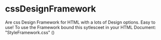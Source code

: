 # cssDesignFramework
Are css Design Framework for HTML with a lots of Design options. Easy to use!
To use the Framework bound this sytlesceet in your HTML Document: "StyleFramework.css" (<link rel="stylesheet" href="StyleFramework.css">)
